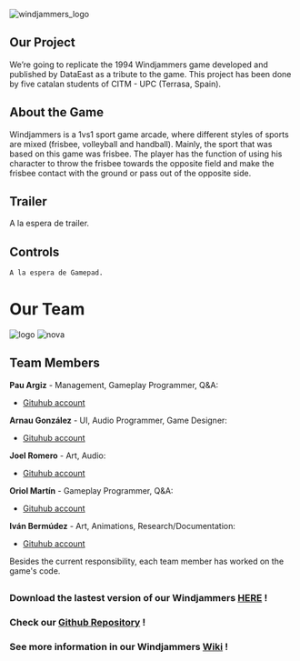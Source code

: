 ![windjammers_logo](https://user-images.githubusercontent.com/99950250/171996130-2330e767-ff34-444c-aacf-3424138b1fb3.png)

## Our Project
We’re going to replicate the 1994 Windjammers game developed and published by DataEast as a tribute to the game. This project has been done by five catalan students of CITM - UPC (Terrasa, Spain).

## About the Game
Windjammers is a 1vs1 sport game arcade, where different styles of sports are mixed (frisbee, volleyball and handball).  Mainly, the sport that was based on this game was frisbee.  The player has the function of using his character to throw the frisbee towards the opposite field and make the frisbee  contact with the ground or pass out of the opposite side.

## Trailer
A la espera de trailer.

## Controls

```markdown
A la espera de Gamepad.
```

# Our Team
![logo](https://user-images.githubusercontent.com/99950250/171996703-98cfc287-27ad-4119-b9d0-2c5d8a3657ed.png)
![nova](https://user-images.githubusercontent.com/99950250/171996710-a613288d-f117-46f6-b8c0-039c82c0236e.jpg)

## Team Members

**Pau Argiz** - Management, Gameplay Programmer, Q&A:
- [Gituhub account](https://github.com/PauM4)

**Arnau González** - UI, Audio Programmer, Game Designer:
- [Gituhub account](https://github.com/arinWald)

**Joel Romero** - Art, Audio:
- [Gituhub account](https://github.com/Joeltecke25)

**Oriol Martín** - Gameplay Programmer, Q&A:
- [Gituhub account](https://github.com/Urii98)

**Iván Bermúdez** - Art, Animations, Research/Documentation:
- [Gituhub account](https://github.com/IvanBSupc)

Besides the current responsibility, each team member has worked on the game's code.

##   

### Download the lastest version of our Windjammers [HERE](https://github.com/PauM4/Windjammers/releases/tag/Windjamers_original) !
### Check our [Github Repository](https://github.com/PauM4/Windjammers) !
### See more information in our Windjammers [Wiki](https://github.com/PauM4/Windjammers/wiki) !
